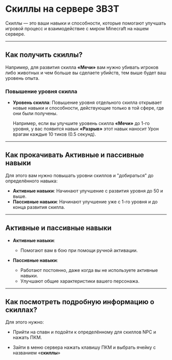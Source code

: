 # Скиллы на сервере 3B3T

Скиллы — это ваши навыки и способности, которые помогают улучшать игровой процесс и взаимодействие с миром Minecraft на нашем сервере.

---

## Как получить скиллы?

Например, для развития скилла **«Мечи»** вам нужно убивать игроков либо животных и чем больше вы сделаете убийств, тем выше будет ваш уровень опыта.

### Повышение уровня скилла

- **Уровень скилла**: Повышение уровня отдельного скилла открывает новые навыки и способности, действующие только в той сфере, где они были получены.
  
  Например, если вы улучшите уровень скилла **«Мечи»** до 1-го уровня, у вас появится навык **«Разрыв»** этот навык наносит Урон врагам каждые 10 тиков (0.5 секунд).

---

## Как прокачивать Активные и пассивные навыки

Для этого вам нужно повышать уровни скиллов и "добираться" до определённого навыка:

- **Активные навыки**: Начинают улучшение с развития уровня до 50 и выше.
- **Пассивные навыки**: Начинают улучшение уже с 1-го уровня и до конца развития скилла.

---

## Активные и пассивные навыки

- **Активные навыки**:
  - Помогают вам в бою при помощи ручной активации.

- **Пассивные навыки**:
  - Работают постоянно, даже когда вы не используете активные навыки.
  - Улучшают общие характеристики вашего персонажа.

---

## Как посмотреть подробную информацию о скиллах?

Для этого нужно:

- Прийти на спавн и подойти к определённому для скиллов NPC и нажать ПКМ.

- Зайти в меню сервера нажать клавишу ПКМ и выбрать ячейку с названием «**скиллы**»
